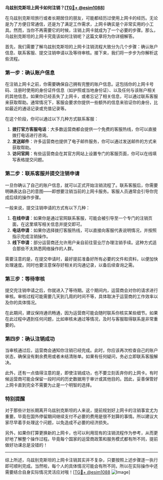**乌兹别克斯坦上网卡如何注销？[[TG💪+ @esim1088](https://t.me/s/esim1088)]**

在乌兹别克斯坦旅行或者长期居住的朋友，可能都经历过使用上网卡的经历。无论是为了方便日常通信，还是为了满足工作需求，上网卡确实是个非常实用的小工具。然而，当你不再需要它的时候，注销上网卡就成为了一个必要的步骤。那么，乌兹别克斯坦的上网卡究竟该如何注销呢？这篇文章将为你详细解答。

首先，我们需要了解乌兹别克斯坦的上网卡注销流程大致分为几个步骤：确认账户信息、联系客服、提交注销申请以及等待审核。接下来，我们将一步步为你解析这些流程。

### **第一步：确认账户信息**
在注销上网卡之前，你需要确保自己拥有完整的账户信息。这包括你的上网卡号码、注册时使用的身份证件信息（如护照或当地身份证）、以及任何与该账户相关的其他信息。如果你已经丢失了上网卡，或者忘记了相关信息，可以通过联系客服来获取帮助。通常情况下，客服会要求你提供一些额外的信息来验证你的身份，比如最近的通话记录或充值记录等。

在这个阶段，你可以通过以下几种方式联系客服：
1. **拨打官方客服电话**：大多数运营商都会提供一个免费的客服热线，你可以直接拨打电话进行咨询。
2. **发送邮件**：许多运营商也提供了电子邮件服务，你可以通过发送邮件的方式来获取帮助。
3. **访问官网**：有些运营商会在其官方网站上设置专门的客服页面，你可以在线填写表格提交问题。

### **第二步：联系客服并提交注销申请**
一旦你确认了自己的账户信息，就可以正式开始注销流程了。联系客服后，你需要明确表达自己的意图——即想要注销当前的上网卡服务。客服人员通常会引导你完成后续的操作步骤。

一般来说，提交注销申请的方式有以下几种：
1. **在线申请**：如果你是通过官网联系客服，可能会被引导至一个专门的注销页面，在这里填写相关信息并提交即可。
2. **电话申请**：如果你选择拨打客服热线，可以直接向客服代表说明情况，并按照指示完成注销操作。
3. **线下申请**：部分运营商还允许用户亲自前往营业厅办理注销手续。这种方式适合那些不太熟悉网络操作的人群。

需要注意的是，在提交申请时，最好提前准备好所有必要的文件和资料，以便加快处理速度。同时也要注意保存好相关的沟通记录，以备后续查询之需。

### **第三步：等待审核**
提交完注销申请之后，你就进入了等待期。这个期间内，运营商会对你的请求进行审核。审核过程可能需要几天到几周的时间不等，具体取决于运营商的工作效率以及你的具体情况。

在此期间，建议保持通讯畅通，因为运营商可能会随时联系你核实某些细节。如果在此过程中遇到任何问题，比如审核未通过等情况，及时与客服取得联系是非常重要的。

### **第四步：确认注销成功**
当审核通过后，运营商会通知你注销已经完成。此时，你应该再次检查自己的账户状态，确保没有剩余费用或者未结清账单。如果有任何疑问，务必立即联系客服解决。

此外，还有一点值得注意的是，即使注销成功，也不要立刻丢弃你的上网卡。有时候运营商可能会保留一段时间的历史数据用于审计或其他目的。因此，妥善保管好上网卡直到完全不需要为止是一个明智的选择。

### **特别提醒**
对于那些计划长期离开乌兹别克斯坦的人来说，提前规划好上网卡的注销事宜尤为重要。毕竟在国外停留期间继续支付不必要的费用是很不划算的事情。所以建议大家尽早着手处理这个问题，以免造成不必要的经济损失。

另外，如果你打算更换新的上网卡，也可以利用现有的注销流程作为参考，从而更好地了解整个操作过程。毕竟每个国家的运营商政策和服务模式都有所不同，提前做好功课总是没错的！

---

综上所述，乌兹别克斯坦的上网卡注销其实并不复杂，只要按照上述步骤逐一执行即可顺利完成。当然啦，每个人的具体情况可能会有所不同，所以在实际操作中还需要结合自身实际情况灵活应对哦！[[TG💪+ @esim1088](https://t.me/s/esim1088) ![Image](https://i.postimg.cc/4NQfJmqS/Snipaste-2025-05-13-00-14-12.png)]